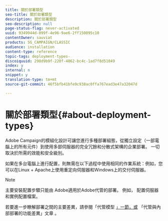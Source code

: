 ```yaml
---
title: 關於部署類型
seo-title: 關於部署類型
description: 關於部署類型
seo-description: null
page-status-flag: never-activated
uuid: 9349944d-099f-4e96-9ae6-2ff150095c10
contentOwner: sauviat
products: SG_CAMPAIGN/CLASSIC
audience: installation
content-type: reference
topic-tags: deployment-types-
discoiquuid: 298d9b9f-220f-4862-bc4c-1ad7f8d51049
index: y
internal: n
snippet: y
translation-type: tm+mt
source-git-commit: 46f5bfb41bfe9c938ac0ffa767ead3e47a32047d

---
```



# 關於部署類型{#about-deployment-types}

Adobe Campaign的模組化設計可讓您進行多種部署組態，從獨立設定（一部電腦上的所有元件）到使用多部伺服器的完全冗餘和分散式架構的企業部署。 一切取決於所需的效能和安全級別。

如果在多台電腦上進行配置，則無需在以下過程中使用相同的作業系統：例如，您可以在Linux + Apache上使用重定向伺服器和Windows上的交付伺服器。

>[!NOTE]
>
>主要安裝配置步驟只能由
>Adobe適用於Adobe代管的部署。 例如，
>配置伺服器和實例配置檔案。
>
>若要進一步瞭解部署之間的主要差異，請參閱「代管模型 [」一節，或](../../installation/using/hosting-models.md) 「代管與內部部署的功能差異」文章 [](https://helpx.adobe.com/campaign/kb/acc-on-prem-vs-hosted.html) 。

